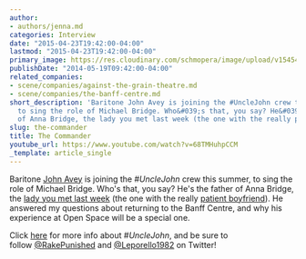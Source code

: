 ```yaml
---
author:
- authors/jenna.md
categories: Interview
date: "2015-04-23T19:42:00-04:00"
lastmod: "2015-04-23T19:42:00-04:00"
primary_image: https://res.cloudinary.com/schmopera/image/upload/v1545409169/media/webhook-uploads/1429832451207/john-avey-2-680x1024.jpg.jpg
publishDate: "2014-05-19T09:42:00-04:00"
related_companies:
- scene/companies/against-the-grain-theatre.md
- scene/companies/the-banff-centre.md
short_description: 'Baritone John Avey is joining the #UncleJohn crew this summer,
  to sing the role of Michael Bridge. Who&#039;s that, you say? He&#039;s the father
  of Anna Bridge, the lady you met last week (the one with the really patient boyfriend).'
slug: the-commander
title: The Commander
youtube_url: https://www.youtube.com/watch?v=68TMHuhpCCM
_template: article_single
---
```


Baritone [John Avey](http://www.deanartists.com/vocal/baritone/john-avey) is joining the #_UncleJohn_ crew this summer, to sing the role of Michael Bridge. Who's that, you say? He's the father of Anna Bridge, the [lady you met last week](/anna/) (the one with the really [patient boyfriend](/ottavio/)). He answered my questions about returning to the Banff Centre, and why his experience at Open Space will be a special one.

Click [here](https://www.facebook.com/events/1494928980723400/?ref_dashboard_filter=upcoming) for more info about #_UncleJohn_, and be sure to follow [@RakePunished](https://twitter.com/RakePunished) and [@Leporello1982](https://twitter.com/Leporello1982) on Twitter!
